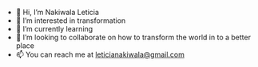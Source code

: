 - 👋 Hi, I’m Nakiwala Leticia
- 👀 I’m interested in transformation
- 🌱 I’m currently learning 
- 💞️ I’m looking to collaborate on how to transform the world in to a better place
- 📫 You can reach me at leticianakiwala@gmail.com

<!---
leticianakiwala/leticianakiwala is a ✨ special ✨ repository because its `README.md` (this file) appears on your GitHub profile.
You can click the Preview link to take a look at your changes.
--->
